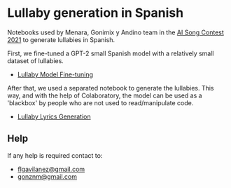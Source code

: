 # Lullaby generation in Spanish
Notebooks used by Menara, Gonimix y Andino team in the [AI Song Contest 2021](https://www.aisongcontest.com/participants/menaragonimixyandino-2021) to generate lullabies in Spanish.

First, we fine-tuned a GPT-2 small Spanish model with a relatively small dataset of lullabies.
- [Lullaby Model Fine-tuning](https://colab.research.google.com/drive/1OzaP7oRdXuvf7DheSiE-4NBipc8X4TlJ?usp=sharing) 

After that, we used a separated notebook to generate the lullabies. This way, and with the help of Colaboratory, the model can be used as a 'blackbox' by people who are not used to read/manipulate code.
- [Lullaby Lyrics Generation](https://colab.research.google.com/drive/1hhUn6yE_FYYczgtrDNRM-dRLGAI2BCem?usp=sharing)

## Help 
If any help is required contact to:
- flgavilanez@gmail.com
- gonznm@gmail.com
